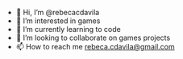 - 👋 Hi, I’m @rebecacdavila
- 👀 I’m interested in games
- 🌱 I’m currently learning to code
- 💞️ I’m looking to collaborate on games projects
- 📫 How to reach me rebeca.cdavila@gmail.com

<!---
rebecacdavila/rebecacdavila is a ✨ special ✨ repository because its `README.md` (this file) appears on your GitHub profile.
You can click the Preview link to take a look at your changes.
--->
